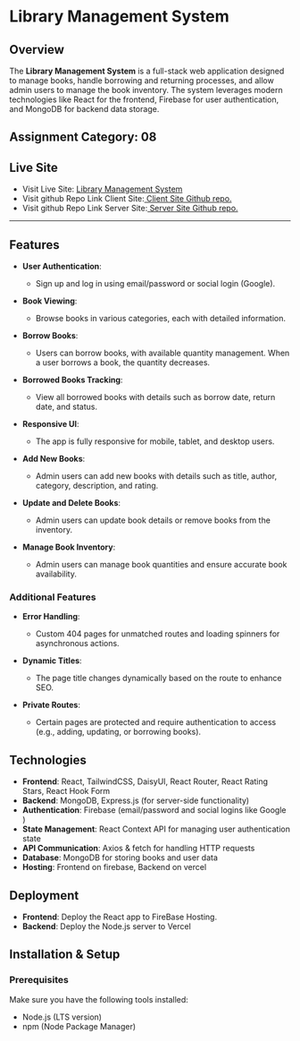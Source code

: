 # Library Management System

## Overview

The **Library Management System** is a full-stack web application designed to manage books, handle borrowing and returning processes, and allow admin users to manage the book inventory. The system leverages modern technologies like React for the frontend, Firebase for user authentication, and MongoDB for backend data storage.


## Assignment Category: 08


## **Live Site**
- Visit Live Site: [ Library Management System ](https://library-management-e1c29.web.app/)
- Visit github Repo Link Client Site:[ Client Site Github repo.](https://github.com/programming-hero-web-course2/b10a11-client-side-Mehedihasan-99)
- Visit github Repo Link Server Site:[ Server Site Github repo.](https://github.com/Mehedihasan-99/library-management-server )

---

## Features
- **User Authentication**: 
  - Sign up and log in using email/password or social login (Google).
  
- **Book Viewing**: 
  - Browse books in various categories, each with detailed information.
  
- **Borrow Books**: 
  - Users can borrow books, with available quantity management. When a user borrows a book, the quantity decreases.

- **Borrowed Books Tracking**: 
  - View all borrowed books with details such as borrow date, return date, and status.
  
- **Responsive UI**: 
  - The app is fully responsive for mobile, tablet, and desktop users.

- **Add New Books**: 
  - Admin users can add new books with details such as title, author, category, description, and rating.

- **Update and Delete Books**: 
  - Admin users can update book details or remove books from the inventory.

- **Manage Book Inventory**: 
  - Admin users can manage book quantities and ensure accurate book availability.

### Additional Features
- **Error Handling**: 
  - Custom 404 pages for unmatched routes and loading spinners for asynchronous actions.

- **Dynamic Titles**: 
  - The page title changes dynamically based on the route to enhance SEO.

- **Private Routes**: 
  - Certain pages are protected and require authentication to access (e.g., adding, updating, or borrowing books).

## Technologies

- **Frontend**: React, TailwindCSS, DaisyUI, React Router, React Rating Stars, React Hook Form
- **Backend**: MongoDB, Express.js (for server-side functionality)
- **Authentication**: Firebase (email/password and social logins like Google )
- **State Management**: React Context API for managing user authentication state
- **API Communication**: Axios & fetch for handling HTTP requests
- **Database**: MongoDB for storing books and user data
- **Hosting**: Frontend on firebase, Backend on vercel


## Deployment
- **Frontend**: Deploy the React app to FireBase Hosting.
- **Backend**: Deploy the Node.js server to Vercel

## Installation & Setup

### Prerequisites
Make sure you have the following tools installed:
- Node.js (LTS version)
- npm (Node Package Manager)


